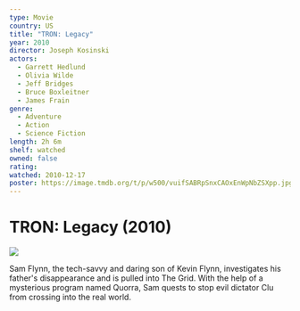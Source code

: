 ```yaml
---
type: Movie
country: US
title: "TRON: Legacy"
year: 2010
director: Joseph Kosinski
actors:
  - Garrett Hedlund
  - Olivia Wilde
  - Jeff Bridges
  - Bruce Boxleitner
  - James Frain
genre:
  - Adventure
  - Action
  - Science Fiction
length: 2h 6m
shelf: watched
owned: false
rating:
watched: 2010-12-17
poster: https://image.tmdb.org/t/p/w500/vuifSABRpSnxCAOxEnWpNbZSXpp.jpg
---
```


# TRON: Legacy (2010)

![](https://image.tmdb.org/t/p/w500/vuifSABRpSnxCAOxEnWpNbZSXpp.jpg)

Sam Flynn, the tech-savvy and daring son of Kevin Flynn, investigates his father's disappearance and is pulled into The Grid. With the help of a mysterious program named Quorra, Sam quests to stop evil dictator Clu from crossing into the real world.